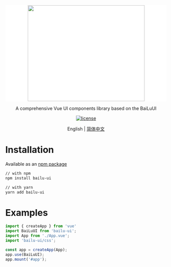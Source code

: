 
<div align="center" style="background:#FFFFFF;height:300px">
  <image  src="http://81.68.222.165:9000/ziyi-like/LogoText.png?Content-Type=image/png"  width=365 height=300/>
</div> 

<div align="center">

A comprehensive Vue UI components library based on the BaiLuUI

[![license](https://img.shields.io/badge/license-MIT-blue.svg)](https://github.com/ziyiLike/bailu-ui)
  
</div>

<div align="center">

English | [简体中文](./README.zh-CN.md)

</div>

# Installation

Available as an [npm package](https://www.npmjs.com/package/bailu-ui)

```bash
// with npm
npm install bailu-ui

// with yarn
yarn add bailu-ui
```

# Examples

```typescript
import { createApp } from 'vue'
import BaiLuUI from 'bailu-ui';
import App from './App.vue';
import 'bailu-ui/css';

const app = createApp(App);
app.use(BaiLuUI);
app.mount('#app');
```